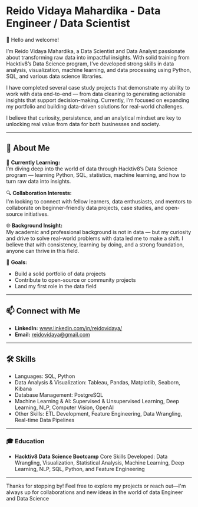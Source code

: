 # Reido Vidaya Mahardika - Data Engineer / Data Scientist
👋 Hello and welcome!

I’m Reido Vidaya Mahardika, a Data Scientist and Data Analyst passionate about transforming raw data into impactful insights. With solid training from Hacktiv8’s Data Science program, I’ve developed strong skills in data analysis, visualization, machine learning, and data processing using Python, SQL, and various data science libraries.

I have completed several case study projects that demonstrate my ability to work with data end-to-end — from data cleaning to generating actionable insights that support decision-making. Currently, I’m focused on expanding my portfolio and building data-driven solutions for real-world challenges.

I believe that curiosity, persistence, and an analytical mindset are key to unlocking real value from data for both businesses and society.

---

## 🚀 About Me
🌱 **Currently Learning:**  
I’m diving deep into the world of data through Hacktiv8’s Data Science program — learning Python, SQL, statistics, machine learning, and how to turn raw data into insights.

🔍 **Collaboration Interests:**  
I'm looking to connect with fellow learners, data enthusiasts, and mentors to collaborate on beginner-friendly data projects, case studies, and open-source initiatives.

🌐 **Background Insight:**  
My academic and professional background is not in data — but my curiosity and drive to solve real-world problems with data led me to make a shift. I believe that with consistency, learning by doing, and a strong foundation, anyone can thrive in this field.

🚀 **Goals:**  
- Build a solid portfolio of data projects  
- Contribute to open-source or community projects  
- Land my first role in the data field

---

## 📫 Connect with Me
- **LinkedIn:** www.linkedin.com/in/reidovidaya/
- **Email:** reidovidaya@gmail.com

---

## 🛠 Skills
- Languages: SQL, Python
- Data Analysis & Visualization: Tableau, Pandas, Matplotlib, Seaborn, Kibana 
- Database Management: PostgreSQL
- Machine Learning & AI: Supervised & Unsupervised Learning, Deep Learning, NLP, Computer Vision, OpenAI
- Other Skills: ETL Development, Feature Engineering, Data Wrangling, Real-time Data Pipelines

---

### 🎓 Education
- **Hacktiv8 Data Science Bootcamp**
Core Skills Developed: Data Wrangling, Visualization, Statistical Analysis, Machine Learning, Deep Learning, NLP, SQL, Python, and Feature Engineering

---

Thanks for stopping by! Feel free to explore my projects or reach out—I'm always up for collaborations and new ideas in the world of data Engineer and Data Science
